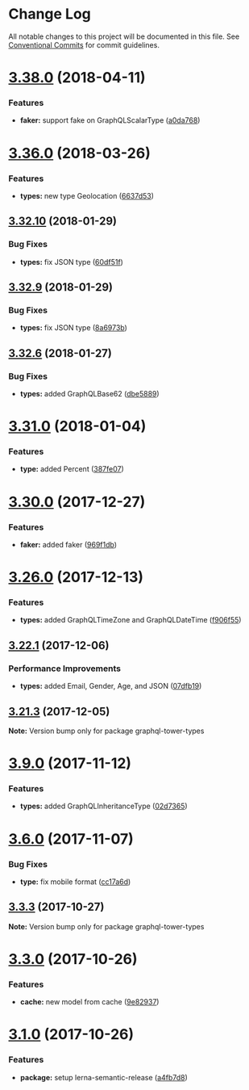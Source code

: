 # Change Log

All notable changes to this project will be documented in this file.
See [Conventional Commits](https://conventionalcommits.org) for commit guidelines.

<a name="3.38.0"></a>
# [3.38.0](https://github.com/tmotx/graphql-tower/compare/v3.37.0...v3.38.0) (2018-04-11)


### Features

* **faker:** support fake on GraphQLScalarType ([a0da768](https://github.com/tmotx/graphql-tower/commit/a0da768))




<a name="3.36.0"></a>
# [3.36.0](https://github.com/tmotx/graphql-tower/compare/v3.35.0...v3.36.0) (2018-03-26)


### Features

* **types:** new type Geolocation ([6637d53](https://github.com/tmotx/graphql-tower/commit/6637d53))




<a name="3.32.10"></a>
## [3.32.10](https://github.com/tmotx/graphql-tower/compare/v3.32.9...v3.32.10) (2018-01-29)


### Bug Fixes

* **types:** fix JSON type ([60df51f](https://github.com/tmotx/graphql-tower/commit/60df51f))




<a name="3.32.9"></a>
## [3.32.9](https://github.com/tmotx/graphql-tower/compare/v3.32.8...v3.32.9) (2018-01-29)


### Bug Fixes

* **types:** fix JSON type ([8a6973b](https://github.com/tmotx/graphql-tower/commit/8a6973b))




<a name="3.32.6"></a>
## [3.32.6](https://github.com/tmotx/graphql-tower/compare/v3.32.5...v3.32.6) (2018-01-27)


### Bug Fixes

* **types:** added GraphQLBase62 ([dbe5889](https://github.com/tmotx/graphql-tower/commit/dbe5889))




<a name="3.31.0"></a>
# [3.31.0](https://github.com/tmotx/graphql-tower/compare/v3.30.10...v3.31.0) (2018-01-04)


### Features

* **type:** added Percent ([387fe07](https://github.com/tmotx/graphql-tower/commit/387fe07))




<a name="3.30.0"></a>
# [3.30.0](https://github.com/tmotx/graphql-tower/compare/v3.29.2...v3.30.0) (2017-12-27)


### Features

* **faker:** added faker ([969f1db](https://github.com/tmotx/graphql-tower/commit/969f1db))




<a name="3.26.0"></a>
# [3.26.0](https://github.com/tmotx/graphql-tower/compare/v3.25.2...v3.26.0) (2017-12-13)


### Features

* **types:** added GraphQLTimeZone and GraphQLDateTime ([f906f55](https://github.com/tmotx/graphql-tower/commit/f906f55))




<a name="3.22.1"></a>
## [3.22.1](https://github.com/tmotx/graphql-tower/compare/v3.22.0...v3.22.1) (2017-12-06)


### Performance Improvements

* **types:** added Email, Gender, Age, and JSON ([07dfb19](https://github.com/tmotx/graphql-tower/commit/07dfb19))




<a name="3.21.3"></a>
## [3.21.3](https://github.com/tmotx/graphql-tower/compare/v3.21.2...v3.21.3) (2017-12-05)




**Note:** Version bump only for package graphql-tower-types

<a name="3.9.0"></a>
# [3.9.0](https://github.com/tmotx/graphql-tower/compare/v3.8.1...v3.9.0) (2017-11-12)


### Features

* **types:** added GraphQLInheritanceType ([02d7365](https://github.com/tmotx/graphql-tower/commit/02d7365))




<a name="3.6.0"></a>
# [3.6.0](https://github.com/tmotx/graphql-tower/compare/v3.5.0...v3.6.0) (2017-11-07)


### Bug Fixes

* **type:** fix mobile format ([cc17a6d](https://github.com/tmotx/graphql-tower/commit/cc17a6d))




<a name="3.3.3"></a>
## [3.3.3](https://github.com/tmotx/graphql-tower/compare/v3.3.2...v3.3.3) (2017-10-27)




**Note:** Version bump only for package graphql-tower-types

<a name="3.3.0"></a>
# [3.3.0](https://github.com/tmotx/graphql-tower/compare/v3.2.0...v3.3.0) (2017-10-26)


### Features

* **cache:** new model from cache ([9e82937](https://github.com/tmotx/graphql-tower/commit/9e82937))




<a name="3.1.0"></a>
# [3.1.0](https://github.com/tmotx/graphql-tower/compare/v3.0.1...v3.1.0) (2017-10-26)


### Features

* **package:** setup lerna-semantic-release ([a4fb7d8](https://github.com/tmotx/graphql-tower/commit/a4fb7d8))
